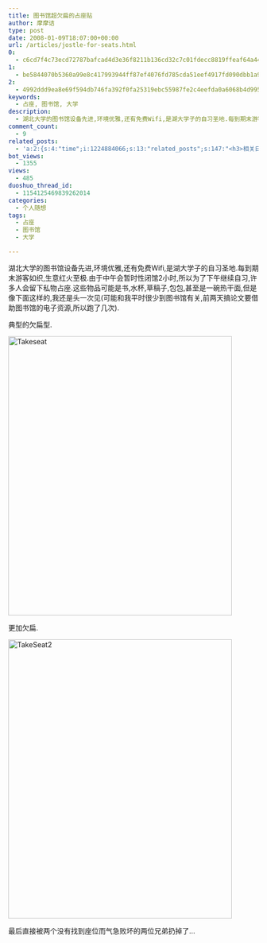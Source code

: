 ```yaml
---
title: 图书馆超欠扁的占座贴
author: 摩摩诘
type: post
date: 2008-01-09T18:07:00+00:00
url: /articles/jostle-for-seats.html
0:
  - c6cd7f4c73ecd72787bafcad4d3e36f8211b136cd32c7c01fdecc8819ffeaf64a44bccc0b9319eeb66e4bbb6850e33ff
1:
  - be5844070b5360a99e8c417993944ff87ef4076fd785cda51eef4917fd090dbb1a99594b089b0d097850066c821ea00b
2:
  - 4992ddd9ea8e69f594db746fa392f0fa25319ebc55987fe2c4eefda0a6068b4d995b47071fcbb71e553558553413b790
keywords:
  - 占座, 图书馆, 大学
description:
  - 湖北大学的图书馆设备先进,环境优雅,还有免费Wifi,是湖大学子的自习圣地.每到期末游客如织,生意红火至极.由于中午会暂时性闭馆2小时,所以为了下午继续自习,许多人会留下私物占座.这些物品可能是书,水杯,草稿子,包包,甚至是一碗热干面,但是像下面这样的,我还是头一次见
comment_count:
  - 9
related_posts:
  - 'a:2:{s:4:"time";i:1224884066;s:13:"related_posts";s:147:"<h3>相关日志</h3><ul class="related_post"><li><a href="http://www.digglife.cn/articles/graduate.html" title="毕业了">毕业了</a></li></ul>";}'
bot_views:
  - 1355
views:
  - 485
duoshuo_thread_id:
  - 1154125469839262014
categories:
  - 个人随想
tags:
  - 占座
  - 图书馆
  - 大学

---
```

湖北大学的图书馆设备先进,环境优雅,还有免费Wifi,是湖大学子的自习圣地.每到期末游客如织,生意红火至极.由于中午会暂时性闭馆2小时,所以为了下午继续自习,许多人会留下私物占座.这些物品可能是书,水杯,草稿子,包包,甚至是一碗热干面,但是像下面这样的,我还是头一次见(可能和我平时很少到图书馆有关,前两天搞论文要借助图书馆的电子资源,所以跑了几次).

<!--more-->

典型的欠扁型.

[<img src="https://www.digglife.net/wp-content/uploads/3/379/2008/01/takeseat-thumb.jpg" alt="Takeseat" border="0" height="562" width="450" />][1]

更加欠扁.

[<img src="https://www.digglife.net/wp-content/uploads/3/379/2008/01/takeseat2-thumb.jpg" alt="TakeSeat2" border="0" height="562" width="450" />][2]

最后直接被两个没有找到座位而气急败坏的两位兄弟扔掉了&#8230;

 [1]: https://www.digglife.net/wp-content/uploads/3/379/2008/01/takeseat.jpg
 [2]: https://www.digglife.net/wp-content/uploads/3/379/2008/01/takeseat2.jpg
